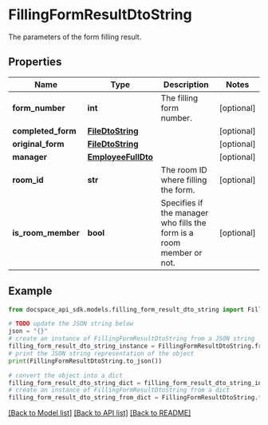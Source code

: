 # FillingFormResultDtoString
The parameters of the form filling result.

## Properties

Name | Type | Description | Notes
------------ | ------------- | ------------- | -------------
**form_number** | **int** | The filling form number. | [optional] 
**completed_form** | [**FileDtoString**](FileDtoString.md) |  | [optional] 
**original_form** | [**FileDtoString**](FileDtoString.md) |  | [optional] 
**manager** | [**EmployeeFullDto**](EmployeeFullDto.md) |  | [optional] 
**room_id** | **str** | The room ID where filling the form. | [optional] 
**is_room_member** | **bool** | Specifies if the manager who fills the form is a room member or not. | [optional] 

## Example

```python
from docspace_api_sdk.models.filling_form_result_dto_string import FillingFormResultDtoString

# TODO update the JSON string below
json = "{}"
# create an instance of FillingFormResultDtoString from a JSON string
filling_form_result_dto_string_instance = FillingFormResultDtoString.from_json(json)
# print the JSON string representation of the object
print(FillingFormResultDtoString.to_json())

# convert the object into a dict
filling_form_result_dto_string_dict = filling_form_result_dto_string_instance.to_dict()
# create an instance of FillingFormResultDtoString from a dict
filling_form_result_dto_string_from_dict = FillingFormResultDtoString.from_dict(filling_form_result_dto_string_dict)
```
[[Back to Model list]](../README.md#documentation-for-models) [[Back to API list]](../README.md#documentation-for-api-endpoints) [[Back to README]](../README.md)


